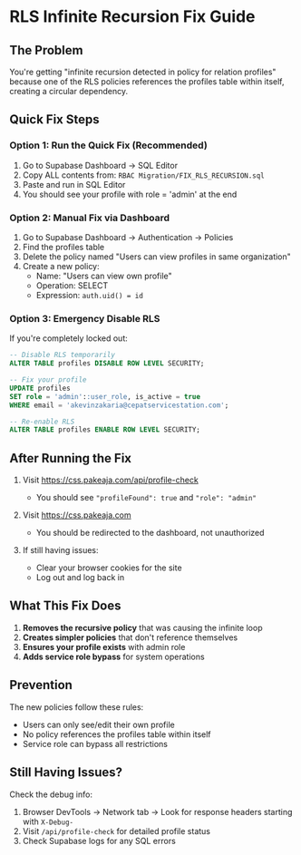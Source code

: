 # RLS Infinite Recursion Fix Guide

## The Problem
You're getting "infinite recursion detected in policy for relation profiles" because one of the RLS policies references the profiles table within itself, creating a circular dependency.

## Quick Fix Steps

### Option 1: Run the Quick Fix (Recommended)
1. Go to Supabase Dashboard → SQL Editor
2. Copy ALL contents from: `RBAC Migration/FIX_RLS_RECURSION.sql`
3. Paste and run in SQL Editor
4. You should see your profile with role = 'admin' at the end

### Option 2: Manual Fix via Dashboard
1. Go to Supabase Dashboard → Authentication → Policies
2. Find the profiles table
3. Delete the policy named "Users can view profiles in same organization"
4. Create a new policy:
   - Name: "Users can view own profile"
   - Operation: SELECT
   - Expression: `auth.uid() = id`

### Option 3: Emergency Disable RLS
If you're completely locked out:
```sql
-- Disable RLS temporarily
ALTER TABLE profiles DISABLE ROW LEVEL SECURITY;

-- Fix your profile
UPDATE profiles 
SET role = 'admin'::user_role, is_active = true
WHERE email = 'akevinzakaria@cepatservicestation.com';

-- Re-enable RLS
ALTER TABLE profiles ENABLE ROW LEVEL SECURITY;
```

## After Running the Fix

1. Visit https://css.pakeaja.com/api/profile-check
   - You should see `"profileFound": true` and `"role": "admin"`
   
2. Visit https://css.pakeaja.com
   - You should be redirected to the dashboard, not unauthorized

3. If still having issues:
   - Clear your browser cookies for the site
   - Log out and log back in

## What This Fix Does

1. **Removes the recursive policy** that was causing the infinite loop
2. **Creates simpler policies** that don't reference themselves
3. **Ensures your profile exists** with admin role
4. **Adds service role bypass** for system operations

## Prevention

The new policies follow these rules:
- Users can only see/edit their own profile
- No policy references the profiles table within itself
- Service role can bypass all restrictions

## Still Having Issues?

Check the debug info:
1. Browser DevTools → Network tab → Look for response headers starting with `X-Debug-`
2. Visit `/api/profile-check` for detailed profile status
3. Check Supabase logs for any SQL errors